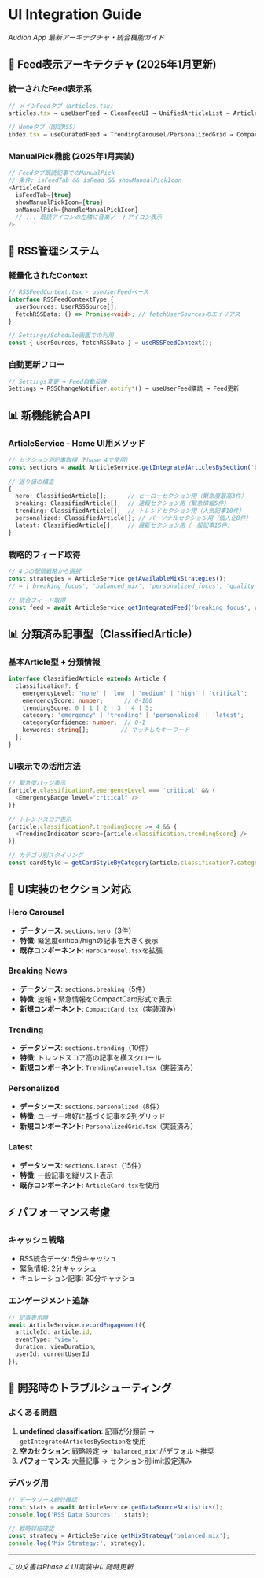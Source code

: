 # UI Integration Guide
*Audion App 最新アーキテクチャ・統合機能ガイド*

## 🎯 Feed表示アーキテクチャ (2025年1月更新)

### 統一されたFeed表示系
```typescript
// メインFeedタブ（articles.tsx）
articles.tsx → useUserFeed → CleanFeedUI → UnifiedArticleList → ArticleCard

// Homeタブ（固定RSS）
index.tsx → useCuratedFeed → TrendingCarousel/PersonalizedGrid → CompactCard
```

### ManualPick機能 (2025年1月実装)
```typescript
// Feedタブ既読記事でのManualPick
// 条件: isFeedTab && isRead && showManualPickIcon
<ArticleCard 
  isFeedTab={true}
  showManualPickIcon={true}
  onManualPick={handleManualPickIcon}
  // ... 既読アイコンの左隣に音楽ノートアイコン表示
/>
```

## 🔄 RSS管理システム

### 軽量化されたContext
```typescript
// RSSFeedContext.tsx - useUserFeedベース
interface RSSFeedContextType {
  userSources: UserRSSSource[];
  fetchRSSData: () => Promise<void>; // fetchUserSourcesのエイリアス
}

// Settings/Schedule画面での利用
const { userSources, fetchRSSData } = useRSSFeedContext();
```

### 自動更新フロー
```typescript
// Settings変更 → Feed自動反映
Settings → RSSChangeNotifier.notify*() → useUserFeed購読 → Feed更新
```

## 📊 新機能統合API

### ArticleService - Home UI用メソッド
```typescript
// セクション別記事取得（Phase 4で使用）
const sections = await ArticleService.getIntegratedArticlesBySection('balanced_mix');

// 返り値の構造
{
  hero: ClassifiedArticle[];      // ヒーローセクション用（緊急度最高3件）
  breaking: ClassifiedArticle[];  // 速報セクション用（緊急情報5件）
  trending: ClassifiedArticle[];  // トレンドセクション用（人気記事10件）
  personalized: ClassifiedArticle[]; // パーソナルセクション用（個人化8件）
  latest: ClassifiedArticle[];    // 最新セクション用（一般記事15件）
}
```

### 戦略的フィード取得
```typescript
// 4つの配信戦略から選択
const strategies = ArticleService.getAvailableMixStrategies();
// → ['breaking_focus', 'balanced_mix', 'personalized_focus', 'quality_focus']

// 統合フィード取得
const feed = await ArticleService.getIntegratedFeed('breaking_focus', userId);
```

## 📊 分類済み記事型（ClassifiedArticle）

### 基本Article型 + 分類情報
```typescript
interface ClassifiedArticle extends Article {
  classification?: {
    emergencyLevel: 'none' | 'low' | 'medium' | 'high' | 'critical';
    emergencyScore: number;      // 0-100
    trendingScore: 0 | 1 | 2 | 3 | 4 | 5;
    category: 'emergency' | 'trending' | 'personalized' | 'latest';
    categoryConfidence: number;  // 0-1
    keywords: string[];         // マッチしたキーワード
  };
}
```

### UI表示での活用方法
```typescript
// 緊急度バッジ表示
{article.classification?.emergencyLevel === 'critical' && (
  <EmergencyBadge level="critical" />
)}

// トレンドスコア表示
{article.classification?.trendingScore >= 4 && (
  <TrendingIndicator score={article.classification.trendingScore} />
)}

// カテゴリ別スタイリング
const cardStyle = getCardStyleByCategory(article.classification?.category);
```

## 🎨 UI実装のセクション対応

### Hero Carousel
- **データソース**: `sections.hero`（3件）
- **特徴**: 緊急度critical/highの記事を大きく表示
- **既存コンポーネント**: `HeroCarousel.tsx`を拡張

### Breaking News
- **データソース**: `sections.breaking`（5件）
- **特徴**: 速報・緊急情報をCompactCard形式で表示
- **新規コンポーネント**: `CompactCard.tsx`（実装済み）

### Trending
- **データソース**: `sections.trending`（10件）
- **特徴**: トレンドスコア高の記事を横スクロール
- **新規コンポーネント**: `TrendingCarousel.tsx`（実装済み）

### Personalized
- **データソース**: `sections.personalized`（8件）
- **特徴**: ユーザー嗜好に基づく記事を2列グリッド
- **新規コンポーネント**: `PersonalizedGrid.tsx`（実装済み）

### Latest
- **データソース**: `sections.latest`（15件）
- **特徴**: 一般記事を縦リスト表示
- **既存コンポーネント**: `ArticleCard.tsx`を使用

## ⚡ パフォーマンス考慮

### キャッシュ戦略
- RSS統合データ: 5分キャッシュ
- 緊急情報: 2分キャッシュ
- キュレーション記事: 30分キャッシュ

### エンゲージメント追跡
```typescript
// 記事表示時
await ArticleService.recordEngagement({
  articleId: article.id,
  eventType: 'view',
  duration: viewDuration,
  userId: currentUserId
});
```

## 🔧 開発時のトラブルシューティング

### よくある問題
1. **undefined classification**: 記事が分類前 → `getIntegratedArticlesBySection`を使用
2. **空のセクション**: 戦略設定 → `'balanced_mix'`がデフォルト推奨
3. **パフォーマンス**: 大量記事 → セクション別limit設定済み

### デバッグ用
```typescript
// データソース統計確認
const stats = await ArticleService.getDataSourceStatistics();
console.log('RSS Data Sources:', stats);

// 戦略詳細確認
const strategy = ArticleService.getMixStrategy('balanced_mix');
console.log('Mix Strategy:', strategy);
```

---
*この文書はPhase 4 UI実装中に随時更新*